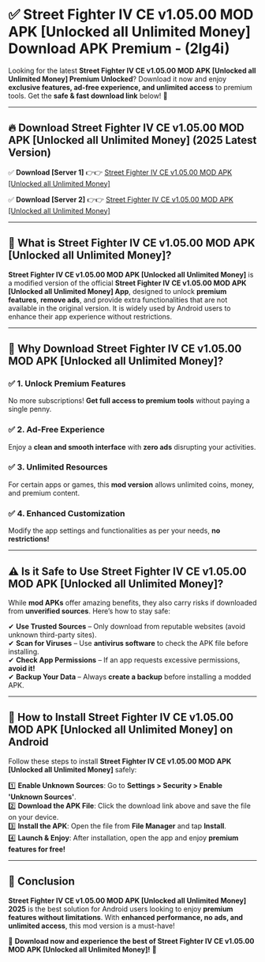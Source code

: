 
# ✅ Street Fighter IV CE v1.05.00 MOD APK [Unlocked all Unlimited Money] Download APK Premium -  (2lg4i) 

Looking for the latest **Street Fighter IV CE v1.05.00 MOD APK [Unlocked all Unlimited Money] Premium Unlocked**? Download it now and enjoy **exclusive features, ad-free experience, and unlimited access** to premium tools. Get the **safe & fast download link** below! 🚀

---

## 🔥 Download Street Fighter IV CE v1.05.00 MOD APK [Unlocked all Unlimited Money] (2025 Latest Version)

✅ **Download [Server 1]** 👉👉 [Street Fighter IV CE v1.05.00 MOD APK [Unlocked all Unlimited Money] ](https://apkcomod.com?title=Street_Fighter_IV_CE_v1.05.00_MOD_APK_[Unlocked_all_Unlimited_Money])  

✅ **Download [Server 2]** 👉👉 [Street Fighter IV CE v1.05.00 MOD APK [Unlocked all Unlimited Money] ](https://apkcomod.com?title=Street_Fighter_IV_CE_v1.05.00_MOD_APK_[Unlocked_all_Unlimited_Money])  


---

## 📌 What is Street Fighter IV CE v1.05.00 MOD APK [Unlocked all Unlimited Money]?

**Street Fighter IV CE v1.05.00 MOD APK [Unlocked all Unlimited Money]** is a modified version of the official **Street Fighter IV CE v1.05.00 MOD APK [Unlocked all Unlimited Money] App**, designed to unlock **premium features**, **remove ads**, and provide extra functionalities that are not available in the original version. It is widely used by Android users to enhance their app experience without restrictions.

---

## 🌟 Why Download Street Fighter IV CE v1.05.00 MOD APK [Unlocked all Unlimited Money]?

### ✅ 1. Unlock Premium Features
No more subscriptions! **Get full access to premium tools** without paying a single penny.

### ✅ 2. Ad-Free Experience
Enjoy a **clean and smooth interface** with **zero ads** disrupting your activities.

### ✅ 3. Unlimited Resources
For certain apps or games, this **mod version** allows unlimited coins, money, and premium content.

### ✅ 4. Enhanced Customization
Modify the app settings and functionalities as per your needs, **no restrictions!**

---

## ⚠️ Is it Safe to Use Street Fighter IV CE v1.05.00 MOD APK [Unlocked all Unlimited Money]?

While **mod APKs** offer amazing benefits, they also carry risks if downloaded from **unverified sources**. Here’s how to stay safe:

✔ **Use Trusted Sources** – Only download from reputable websites (avoid unknown third-party sites).  
✔ **Scan for Viruses** – Use **antivirus software** to check the APK file before installing.  
✔ **Check App Permissions** – If an app requests excessive permissions, **avoid it!**  
✔ **Backup Your Data** – Always **create a backup** before installing a modded APK.

---

## 📲 How to Install Street Fighter IV CE v1.05.00 MOD APK [Unlocked all Unlimited Money] on Android

Follow these steps to install **Street Fighter IV CE v1.05.00 MOD APK [Unlocked all Unlimited Money]** safely:

1️⃣ **Enable Unknown Sources**: Go to **Settings > Security > Enable 'Unknown Sources'**.  
2️⃣ **Download the APK File**: Click the download link above and save the file on your device.  
3️⃣ **Install the APK**: Open the file from **File Manager** and tap **Install**.  
4️⃣ **Launch & Enjoy**: After installation, open the app and enjoy **premium features for free!**

---

## 🚀 Conclusion

**Street Fighter IV CE v1.05.00 MOD APK [Unlocked all Unlimited Money] 2025** is the best solution for Android users looking to enjoy **premium features without limitations**. With **enhanced performance, no ads, and unlimited access**, this mod version is a must-have!

🔻 **Download now and experience the best of Street Fighter IV CE v1.05.00 MOD APK [Unlocked all Unlimited Money]!** 🔻


